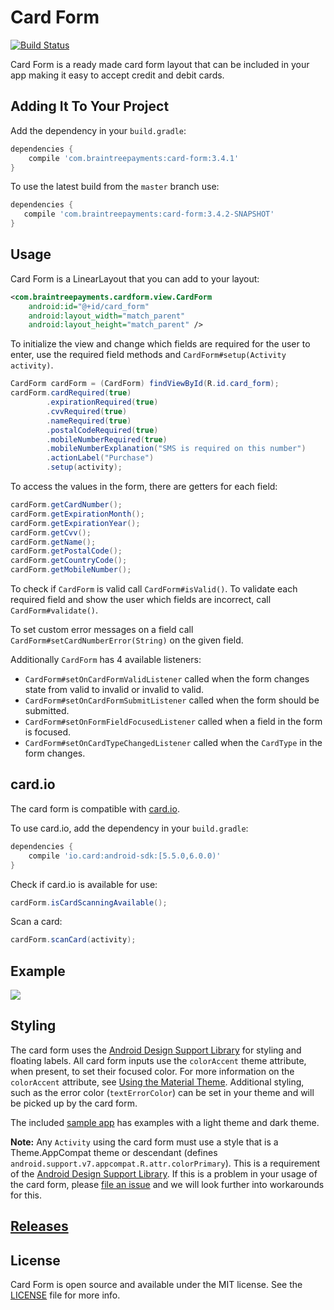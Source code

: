 # Card Form

[![Build Status](https://travis-ci.org/braintree/android-card-form.svg?branch=master)](https://travis-ci.org/braintree/android-card-form)

Card Form is a ready made card form layout that can be included in your app making it easy to
accept credit and debit cards.

## Adding It To Your Project

Add the dependency in your `build.gradle`:

```groovy
dependencies {
    compile 'com.braintreepayments:card-form:3.4.1'
}
```

To use the latest build from the `master` branch use:

 ```groovy
dependencies {
    compile 'com.braintreepayments:card-form:3.4.2-SNAPSHOT'
}
```

## Usage

Card Form is a LinearLayout that you can add to your layout:

```xml
<com.braintreepayments.cardform.view.CardForm
    android:id="@+id/card_form"
    android:layout_width="match_parent"
    android:layout_height="match_parent" />
```

To initialize the view and change which fields are required for the user to enter, use the required
field methods and `CardForm#setup(Activity activity)`.

```java
CardForm cardForm = (CardForm) findViewById(R.id.card_form);
cardForm.cardRequired(true)
        .expirationRequired(true)
        .cvvRequired(true)
        .nameRequired(true)
        .postalCodeRequired(true)
        .mobileNumberRequired(true)
        .mobileNumberExplanation("SMS is required on this number")
        .actionLabel("Purchase")
        .setup(activity);
```

To access the values in the form, there are getters for each field:

```java
cardForm.getCardNumber();
cardForm.getExpirationMonth();
cardForm.getExpirationYear();
cardForm.getCvv();
cardForm.getName();
cardForm.getPostalCode();
cardForm.getCountryCode();
cardForm.getMobileNumber();
```

To check if `CardForm` is valid call `CardForm#isValid()`. To validate each required field
and show the user which fields are incorrect, call `CardForm#validate()`.

To set custom error messages on a field call `CardForm#setCardNumberError(String)` on the given field.

Additionally `CardForm` has 4 available listeners:

* `CardForm#setOnCardFormValidListener` called when the form changes state from valid to invalid or invalid to valid.
* `CardForm#setOnCardFormSubmitListener` called when the form should be submitted.
* `CardForm#setOnFormFieldFocusedListener` called when a field in the form is focused.
* `CardForm#setOnCardTypeChangedListener` called when the `CardType` in the form changes.

## card.io

The card form is compatible with [card.io](https://github.com/card-io/card.io-Android-SDK).

To use card.io, add the dependency in your `build.gradle`:

```groovy
dependencies {
    compile 'io.card:android-sdk:[5.5.0,6.0.0)'
}
```

Check if card.io is available for use:

```java
cardForm.isCardScanningAvailable();
```

Scan a card:

```java
cardForm.scanCard(activity);
```

## Example

![](/Sample/screenshot.png)

## Styling

The card form uses the [Android Design Support Library](http://android-developers.blogspot.com/2015/05/android-design-support-library.html)
for styling and floating labels. All card form inputs use the `colorAccent` theme attribute, when present,
to set their focused color. For more information on the `colorAccent` attribute, see
[Using the Material Theme](https://developer.android.com/training/material/theme.html). Additional
styling, such as the error color (`textErrorColor`) can be set in your theme and will be picked up
by the card form.

The included [sample app](https://github.com/braintree/android-card-form/tree/master/Sample) has
examples with a light theme and dark theme.

**Note:** Any `Activity` using the card form must use a style that is a Theme.AppCompat theme or
descendant (defines `android.support.v7.appcompat.R.attr.colorPrimary`). This is a requirement of
the [Android Design Support Library](http://android-developers.blogspot.com/2015/05/android-design-support-library.html).
If this is a problem in your usage of the card form, please [file an issue](https://github.com/braintree/android-card-form/issues)
and we will look further into workarounds for this.

## [Releases](https://github.com/braintree/android-card-form/releases)

## License

Card Form is open source and available under the MIT license. See the [LICENSE](LICENSE) file for
more info.
